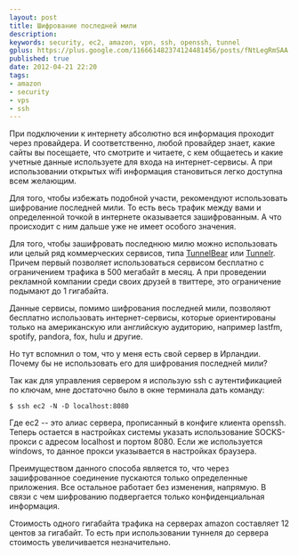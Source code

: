 ```yaml
---
layout: post
title: Шифрование последней мили
description: 
keywords: security, ec2, amazon, vpn, ssh, openssh, tunnel
gplus: https://plus.google.com/116661482374124481456/posts/fNtLegRmSAA
published: true
date: 2012-04-21 22:20
tags:
- amazon
- security
- vps
- ssh
---
```


При подключении к интернету абсолютно вся информация проходит через провайдера. И соответственно, любой провайдер знает, какие сайты вы посещаете, что смотрите и читаете, с кем общаетесь и какие учетные данные используете для входа на интернет-сервисы. А при использовании открытых wifi информация становиться легко доступна всем желающим.

Для того, чтобы избежать подобной участи, рекомендуют использовать шифрование последней мили. То есть весь трафик между вами и определенной точкой в интернете оказывается зашифрованным. А что происходит с ним дальше уже не имеет особого значения.

Для того, чтобы зашифровать последнюю милю можно использовать или целый ряд коммерческих сервисов, типа [TunnelBear](http://www.tunnelbear.com/ "TunnelBear Homepage") или [Tunnelr](https://www.tunnelr.com/ "Tunnelr VPN Service Provider"). Причем первый позволяет использоваться сервисом бесплатно с ограничением трафика в 500 мегабайт в месяц. А при проведении рекламной компании среди своих друзей в твиттере, это ограничение подымают до 1 гигабайта. 

Данные сервисы, помимо шифрования последней мили, позволяют бесплатно использовать интернет-сервисы, которые ориентированы только на американскую или английскую аудиторию, например lastfm, spotify, pandora, fox, hulu и другие.

Но тут вспомнил о том, что у меня есть свой сервер в Ирландии. Почему бы не использовать его для шифрования последней мили?

Так как для управления сервером я использую ssh с аутентификацией по ключам, мне достаточно было в окне терминала дать команду:

    $ ssh ec2 -N -D localhost:8080

Где ec2 -- это алиас сервера, прописанный в конфиге клиента openssh. Теперь остается в настройках системы указать использование SOCKS-прокси с адресом localhost и портом 8080. Если же используется windows, то данное прокси указывается в настройках браузера.

Преимуществом данного способа является то, что через зашифрованное соединение пускаются только определенные приложения. Все остальное работает без изменения, напрямую. В связи с чем шифрованию подвергается только конфиденциальная информация.

Стоимость одного гигабайта трафика на серверах amazon составляет 12 центов за гигабайт. То есть при использовании туннеля до сервера стоимость увеличивается незначительно.